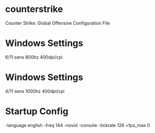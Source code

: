 # counterstrike
Counter Strike: Global Offensive Configuration File

# Windows Settings

6/11 sens
800hz 400dpi/cpi


# Windows Settings
4/11 sens
1000hz 400dpi/cpi

# Startup Config
-language english -freq 144 -novid -console -tickrate 128 +fps_max 0

